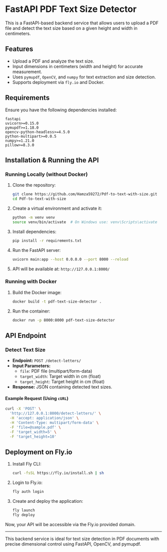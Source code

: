 # FastAPI PDF Text Size Detector

This is a FastAPI-based backend service that allows users to upload a PDF file and detect the text size based on a given height and width in centimeters.

## Features
- Upload a PDF and analyze the text size.
- Input dimensions in centimeters (width and height) for accurate measurement.
- Uses `pymupdf`, `OpenCV`, and `numpy` for text extraction and size detection.
- Supports deployment via `fly.io` and Docker.

## Requirements
Ensure you have the following dependencies installed:

```
fastapi
uvicorn>=0.15.0
pymupdf>=1.18.0
opencv-python-headless>=4.5.0
python-multipart>=0.0.5
numpy>=1.21.0
pillow>=8.3.0
```

## Installation & Running the API

### Running Locally (without Docker)
1. Clone the repository:
    ```sh
    git clone https://github.com/Hamza59272/Pdf-to-text-with-size.git
    cd Pdf-to-text-with-size
    ```
2. Create a virtual environment and activate it:
    ```sh
    python -m venv venv
    source venv/bin/activate  # On Windows use: venv\Scripts\activate
    ```
3. Install dependencies:
    ```sh
    pip install -r requirements.txt
    ```
4. Run the FastAPI server:
    ```sh
    uvicorn main:app --host 0.0.0.0 --port 8000 --reload
    ```
5. API will be available at: `http://127.0.0.1:8000/`

### Running with Docker
1. Build the Docker image:
    ```sh
    docker build -t pdf-text-size-detector .
    ```
2. Run the container:
    ```sh
    docker run -p 8000:8000 pdf-text-size-detector
    ```

## API Endpoint
### Detect Text Size
- **Endpoint:** `POST /detect-letters/`
- **Input Parameters:**
    - `file`: PDF file (multipart/form-data)
    - `target_width`: Target width in cm (float)
    - `target_height`: Target height in cm (float)
- **Response:** JSON containing detected text sizes.

#### Example Request (Using `cURL`)
```sh
curl -X 'POST' \
  'http://127.0.0.1:8000/detect-letters/' \
  -H 'accept: application/json' \
  -H 'Content-Type: multipart/form-data' \
  -F 'file=@sample.pdf' \
  -F 'target_width=5' \
  -F 'target_height=10'
```

## Deployment on Fly.io
1. Install Fly CLI:
    ```sh
    curl -fsSL https://fly.io/install.sh | sh
    ```
2. Login to Fly.io:
    ```sh
    fly auth login
    ```
3. Create and deploy the application:
    ```sh
    fly launch
    fly deploy
    ```

Now, your API will be accessible via the Fly.io provided domain.

---

This backend service is ideal for text size detection in PDF documents with precise dimensional control using FastAPI, OpenCV, and pymupdf.

